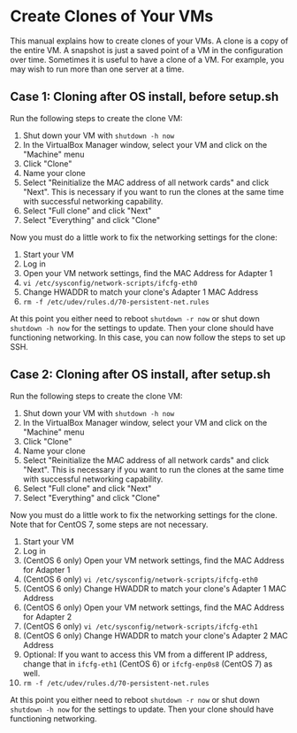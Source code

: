 # Create Clones of Your VMs
This manual explains how to create clones of your VMs. A clone is a copy of the entire VM. A snapshot is just a saved point of a VM in the configuration over time. Sometimes it is useful to have a clone of a VM. For example, you may wish to run more than one server at a time.

## Case 1: Cloning after OS install, before setup.sh
Run the following steps to create the clone VM:

1. Shut down your VM with `shutdown -h now`
1. In the VirtualBox Manager window, select your VM and click on the "Machine" menu
1. Click "Clone"
1. Name your clone
1. Select "Reinitialize the MAC address of all network cards" and click "Next". This is necessary if you want to run the clones at the same time with successful networking capability.
1. Select "Full clone" and click "Next"
1. Select "Everything" and click "Clone"

Now you must do a little work to fix the networking settings for the clone:

1. Start your VM
1. Log in
1. Open your VM network settings, find the MAC Address for Adapter 1
1. `vi /etc/sysconfig/network-scripts/ifcfg-eth0`
1. Change HWADDR to match your clone's Adapter 1 MAC Address
1. `rm -f /etc/udev/rules.d/70-persistent-net.rules`

At this point you either need to reboot `shutdown -r now` or shut down `shutdown -h now` for the settings to update. Then your clone should have functioning networking. In this case, you can now follow the steps to set up SSH.


## Case 2: Cloning after OS install, after setup.sh
Run the following steps to create the clone VM:

1. Shut down your VM with `shutdown -h now`
1. In the VirtualBox Manager window, select your VM and click on the "Machine" menu
1. Click "Clone"
1. Name your clone
1. Select "Reinitialize the MAC address of all network cards" and click "Next". This is necessary if you want to run the clones at the same time with successful networking capability.
1. Select "Full clone" and click "Next"
1. Select "Everything" and click "Clone"

Now you must do a little work to fix the networking settings for the clone. Note that for CentOS 7, some steps are not necessary.

1. Start your VM
1. Log in
1. (CentOS 6 only) Open your VM network settings, find the MAC Address for Adapter 1
1. (CentOS 6 only) `vi /etc/sysconfig/network-scripts/ifcfg-eth0`
1. (CentOS 6 only) Change HWADDR to match your clone's Adapter 1 MAC Address
1. (CentOS 6 only) Open your VM network settings, find the MAC Address for Adapter 2
1. (CentOS 6 only) `vi /etc/sysconfig/network-scripts/ifcfg-eth1`
1. (CentOS 6 only) Change HWADDR to match your clone's Adapter 2 MAC Address
1. Optional: If you want to access this VM from a different IP address, change that in `ifcfg-eth1` (CentOS 6) or `ifcfg-enp0s8` (CentOS 7) as well.
1. `rm -f /etc/udev/rules.d/70-persistent-net.rules`

At this point you either need to reboot `shutdown -r now` or shut down `shutdown -h now` for the settings to update. Then your clone should have functioning networking.
